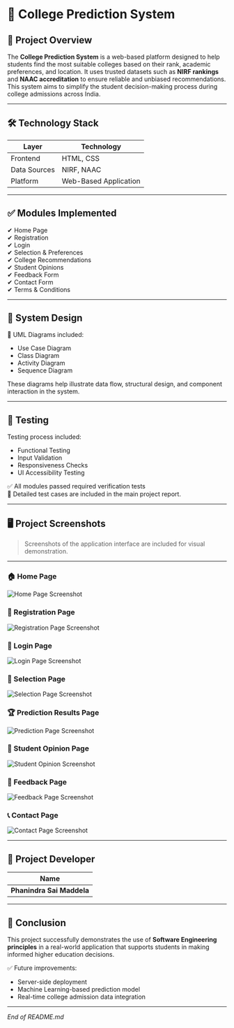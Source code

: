 # 📘 College Prediction System

## 📌 Project Overview
The **College Prediction System** is a web-based platform designed to help students find the most suitable colleges based on their rank, academic preferences, and location. It uses trusted datasets such as **NIRF rankings** and **NAAC accreditation** to ensure reliable and unbiased recommendations.  
This system aims to simplify the student decision-making process during college admissions across India.

---

## 🛠️ Technology Stack
| Layer | Technology |
|------|------------|
| Frontend | HTML, CSS |
| Data Sources | NIRF, NAAC |
| Platform | Web-Based Application |

---

## ✅ Modules Implemented
✔ Home Page  
✔ Registration  
✔ Login  
✔ Selection & Preferences  
✔ College Recommendations  
✔ Student Opinions  
✔ Feedback Form  
✔ Contact Form  
✔ Terms & Conditions  

---

## 🧩 System Design
📌 UML Diagrams included:
- Use Case Diagram  
- Class Diagram  
- Activity Diagram  
- Sequence Diagram  

These diagrams help illustrate data flow, structural design, and component interaction in the system.

---

## 🧪 Testing
Testing process included:
- Functional Testing  
- Input Validation  
- Responsiveness Checks  
- UI Accessibility Testing  

✅ All modules passed required verification tests  
📁 Detailed test cases are included in the main project report.

---

## 🖥️ Project Screenshots

> Screenshots of the application interface are included for visual demonstration.

---

### 🏠 Home Page
![Home Page Screenshot](screenshots/home_page.png)

### 📝 Registration Page
![Registration Page Screenshot](screenshots/registration_page.png)

### 🔐 Login Page
![Login Page Screenshot](screenshots/login_page.png)

### 🎯 Selection Page
![Selection Page Screenshot](screenshots/selection_page.png)

### 🏆 Prediction Results Page
![Prediction Page Screenshot](screenshots/prediction_page.png)

### 💬 Student Opinion Page
![Student Opinion Screenshot](screenshots/student_opinion_page.png)

### 📨 Feedback Page
![Feedback Page Screenshot](screenshots/feedback_page.png)

### 📞 Contact Page
![Contact Page Screenshot](screenshots/contact_page.png)

---

## 👤 Project Developer

| Name |
|------|
| **Phanindra Sai Maddela** |

---

## 📌 Conclusion
This project successfully demonstrates the use of **Software Engineering principles** in a real-world application that supports students in making informed higher education decisions.

✅ Future improvements:
- Server-side deployment  
- Machine Learning-based prediction model  
- Real-time college admission data integration  

---

*End of README.md*
